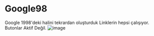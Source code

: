# Google98
Google 1998'deki halini tekrardan oluşturduk 
Linklerin hepsi çalışıyor.
Butonlar Aktif Değil.
![image](https://user-images.githubusercontent.com/101869750/180639140-6754ab6b-ab6a-4f22-9c5a-36624689157a.png)


